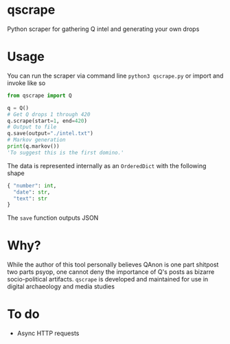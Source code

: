 # qscrape
Python scraper for gathering Q intel and generating your own drops
 
# Usage
You can run the scraper via command line ```python3 qscrape.py``` or import and invoke like so
```Python
from qscrape import Q

q = Q()
# Get Q drops 1 through 420
q.scrape(start=1, end=420)
# Output to file
q.save(output="./intel.txt")
# Markov generation
print(q.markov())
'To suggest this is the first domino.'
```

The data is represented internally as an `OrderedDict` with the following shape 

```Python
{ "number": int,
  "date": str,
  "text": str
}
```

The `save` function outputs JSON 

# Why?
While the author of this tool personally believes QAnon is one part shitpost two parts psyop, one cannot deny the importance of Q's posts as bizarre socio-political artifacts. `qscrape` is developed and maintained for use in digital archaeology and media studies

# To do
- Async HTTP requests
